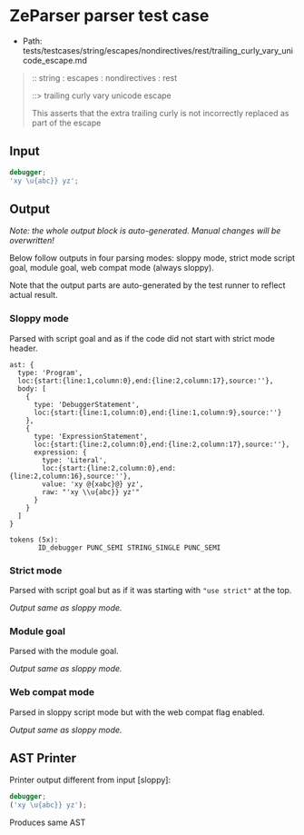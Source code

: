 # ZeParser parser test case

- Path: tests/testcases/string/escapes/nondirectives/rest/trailing_curly_vary_unicode_escape.md

> :: string : escapes : nondirectives : rest
>
> ::> trailing curly vary unicode escape
>
> This asserts that the extra trailing curly is not incorrectly replaced as part of the escape

## Input

`````js
debugger;
'xy \u{abc}} yz';
`````

## Output

_Note: the whole output block is auto-generated. Manual changes will be overwritten!_

Below follow outputs in four parsing modes: sloppy mode, strict mode script goal, module goal, web compat mode (always sloppy).

Note that the output parts are auto-generated by the test runner to reflect actual result.

### Sloppy mode

Parsed with script goal and as if the code did not start with strict mode header.

`````
ast: {
  type: 'Program',
  loc:{start:{line:1,column:0},end:{line:2,column:17},source:''},
  body: [
    {
      type: 'DebuggerStatement',
      loc:{start:{line:1,column:0},end:{line:1,column:9},source:''}
    },
    {
      type: 'ExpressionStatement',
      loc:{start:{line:2,column:0},end:{line:2,column:17},source:''},
      expression: {
        type: 'Literal',
        loc:{start:{line:2,column:0},end:{line:2,column:16},source:''},
        value: 'xy @{xabc}@} yz',
        raw: "'xy \\u{abc}} yz'"
      }
    }
  ]
}

tokens (5x):
       ID_debugger PUNC_SEMI STRING_SINGLE PUNC_SEMI
`````

### Strict mode

Parsed with script goal but as if it was starting with `"use strict"` at the top.

_Output same as sloppy mode._

### Module goal

Parsed with the module goal.

_Output same as sloppy mode._

### Web compat mode

Parsed in sloppy script mode but with the web compat flag enabled.

_Output same as sloppy mode._

## AST Printer

Printer output different from input [sloppy]:

````js
debugger;
('xy \u{abc}} yz');
````

Produces same AST
